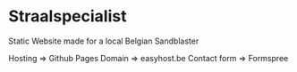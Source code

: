 # Straalspecialist
Static Website made for a local Belgian Sandblaster

Hosting => Github Pages
Domain => easyhost.be
Contact form => Formspree
